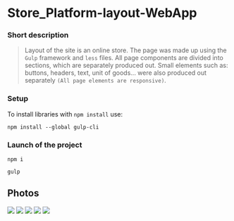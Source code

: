 # Store_Platform-layout-WebApp
### Short description
>Layout of the site is an online store. The page was made up using the `Gulp` framework and `less` files. All page components are divided into sections, which are separately produced out. Small elements such as: buttons, headers, text, unit of goods... were also produced out separately `(All page elements are responsive)`.

### Setup
To install libraries with `npm install` use:
```
npm install --global gulp-cli
```

### Launch of the project
```
npm i

gulp
```
## Photos
<img src="https://github.com/CamyrauBTanke/CamyrauBTanke/blob/main/img/projects/store_platform-1.png">
<img src="https://github.com/CamyrauBTanke/CamyrauBTanke/blob/main/img/projects/store_platform-2.png">
<img src="https://github.com/CamyrauBTanke/CamyrauBTanke/blob/main/img/projects/store_platform-3.png">
<img src="https://github.com/CamyrauBTanke/CamyrauBTanke/blob/main/img/projects/store_platform-4.png">
<img src="https://github.com/CamyrauBTanke/CamyrauBTanke/blob/main/img/projects/store_platform-5.png">
